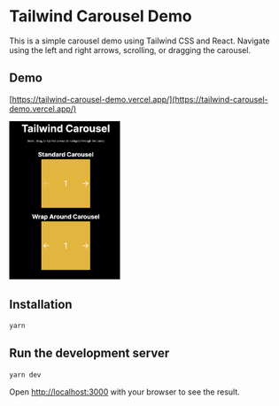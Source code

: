 # Tailwind Carousel Demo

This is a simple carousel demo using Tailwind CSS and React. Navigate using the left and right arrows, scrolling, or dragging the carousel.

## Demo

[https://tailwind-carousel-demo.vercel.app/](https://tailwind-carousel-demo.vercel.app/)

<img src="/public/example.png" alt="example screenshot" width="200" />


## Installation

```bash
yarn
```

## Run the development server

```bash
yarn dev
```

Open [http://localhost:3000](http://localhost:3000) with your browser to see the result.
